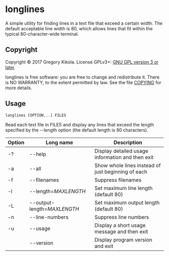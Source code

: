longlines
=========

A simple utility for finding lines in a text file that exceed a
certain width. The default acceptable line width is 80, which allows
lines that fit within the typical 80-character-wide terminal.


Copyright
---------

Copyright &copy; 2017 Gregory Kikola. License GPLv3+: [GNU GPL version 3
or later](http://www.gnu.org/licenses/gpl.html).

longlines is free software: you are free to change and redistribute
it. There is NO WARRANTY, to the extent permitted by law. See the file
[COPYING](COPYING) for more details.


Usage
-----

    longlines [OPTION...] FILES
    
Read each text file in FILES and display any lines that exceed the
length specified by the --length option (the default length is 80
characters).

| Option | Long name   | Description                                         |
|--------|-------------|-----------------------------------------------------|
| -?     | --help      | Display detailed usage information and then exit    |
| -a     | --all       | Show whole lines instead of just beginning of each  |
| -f     | --filenames | Suppress filenames                                  |
| -l     | --length=_MAXLENGTH_ | Set maximum line length (default 80)       |
| -L | --output-length=_MAXLENGTH_ | Set maximum output length (default 80)  |
| -n     | --line-numbers | Suppress line numbers                            |
| -u     | --usage     | Display a short usage message and then exit         |
|        | --version   | Display program version and exit                    |
